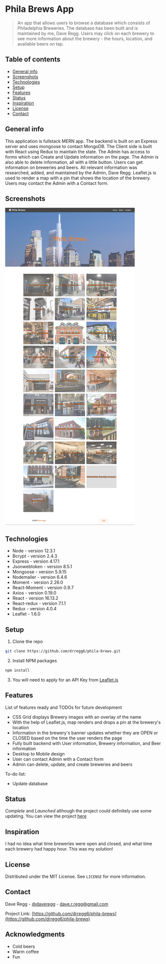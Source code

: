 # Phila Brews App
> An app that allows users to browse a database which consists of Philadelphia Breweries. The database has been built and is maintained by me, Dave Regg. Users may click on each brewery to see more information about the brewery - the hours, location, and available beers on tap.

## Table of contents
* [General info](#general-info)
* [Screenshots](#screenshots)
* [Technologies](#technologies)
* [Setup](#setup)
* [Features](#features)
* [Status](#status)
* [Inspiration](#inspiration)
* [License](#license)
* [Contact](#contact)

## General info
This application is fullstack MERN app. The backend is built on an Express server and uses mongoose to contact MongoDB. The Client side is built with React using Redux to maintain the state. The Admin has access to forms which can Create and Update information on the page. The Admin is also able to delete information, all with a little button. Users can get information on breweries and beers. All relevant information was researched, added, and maintained by the Admin, Dave Regg. Leaflet.js is used to render a map with a pin that shows the location of the brewery. Users may contact the Admin with a Contact form.

## Screenshots
![index](./img/philabrews.jpg)

## Technologies
* Node - version 12.3.1
* Bcrypt - version 2.4.3
* Express - version 4.17.1
* Jsonwebtoken - version 8.5.1
* Mongoose - version 5.9.15
* Nodemailer - version 6.4.6
* Moment - version 2.26.0
* React-Moment - version 0.9.7
* Axios - version 0.19.0
* React - version 16.13.2
* React-redux - version 7.1.1
* Redux - version 4.0.4
* Leaflet - 1.6.0

## Setup
1. Clone the repo
```sh
git clone https://github.com/drregg6/phila-brews.git
```
2. Install NPM packages
```sh
npm install
```
3. You will need to apply for an API Key from [Leaflet.js](https://leafletjs.com/)

## Features
List of features ready and TODOs for future development
* CSS Grid displays Brewery images with an overlay of the name
* With the help of Leaflet.js, map renders and drops a pin at the brewery's location
* Information in the brewery's banner updates whether they are OPEN or CLOSED based on the time the user renders the page
* Fully built backend with User information, Brewery information, and Beer information
* Desktop to Mobile design
* User can contact Admin with a Contact form
* Admin can delete, update, and create breweries and beers

To-do list:
* Update database

## Status
_Complete_ and _Launched_ although the project could definitely use some updating. You can view the project [here](https://warm-tor-18431.herokuapp.com/)

## Inspiration
I had no idea what time breweries were open and closed, and what time each brewery had happy hour. This was my solution!

## License
Distributed under the MIT License. See `LICENSE` for more information.

## Contact
Dave Regg - [@daveregg](https://www.twitter.com/daveregg) - dave.r.regg@gmail.com

Project Link: [https://github.com/drregg6/phila-brews](https://github.com/drregg6/phila-brews)

## Acknowledgments
* Cold beers
* Warm coffee
* Fun